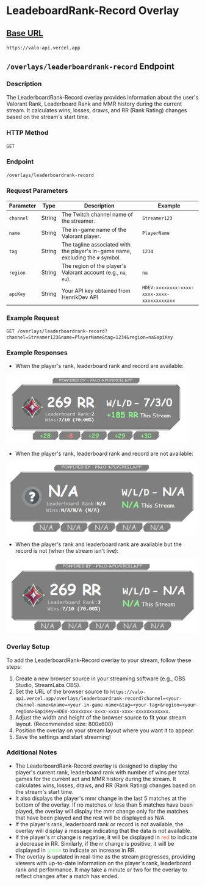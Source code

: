# LeadeboardRank-Record Overlay

## [Base URL](../api-reference//overview.md/#base-url)

```plaintext
https://valo-api.vercel.app
```

## `/overlays/leaderboardrank-record` Endpoint

### Description

The LeaderboardRank-Record overlay provides information about the user's Valorant Rank, Leaderboard Rank and MMR history during the current stream. It calculates wins, losses, draws, and RR (Rank Rating) changes based on the stream's start time.

### HTTP Method

`GET`

### Endpoint

`/overlays/leaderboardrank-record`

### Request Parameters

| Parameter | Type   | Description                                                                      | Example                                     |
| --------- | ------ | -------------------------------------------------------------------------------- | ------------------------------------------- |
| `channel` | String | The Twitch channel name of the streamer.                                         | `Streamer123`                               |
| `name`    | String | The in-game name of the Valorant player.                                         | `PlayerName`                                |
| `tag`     | String | The tagline associated with the player's in-game name, excluding the `#` symbol. | `1234`                                      |
| `region`  | String | The region of the player's Valorant account (e.g., `na`, `eu`).                  | `na`                                        |
| `apiKey`  | String | Your API key obtained from HenrikDev API                                         | `HDEV-xxxxxxxx-xxxx-xxxx-xxxx-xxxxxxxxxxxx` |

### Example Request

```plaintext
GET /overlays/leaderboardrank-record?channel=Streamer123&name=PlayerName&tag=1234&region=na&apiKey
```

### Example Responses

- When the player's rank, leaderboard rank and record are available:

![overlay-example1](../assets/images/leaderboardrank-record-overlay-example1.png)

- When the player's rank, leaderboard rank and record are not available:

![overlay-example2](../assets/images/leaderboardrank-record-overlay-example2.png)

- When the player's rank and leaderboard rank are available but the record is not (when the stream isn't live):

![overlay-example3](../assets/images/leaderboardrank-record-overlay-example3.png)

### Overlay Setup

To add the LeaderboardRank-Record overlay to your stream, follow these steps:

1. Create a new browser source in your streaming software (e.g., OBS Studio, StreamLabs OBS).
2. Set the URL of the browser source to `https://valo-api.vercel.app/overlays/leaderboardrank-record?channel=<your-channel-name>&name=<your-in-game-name>&tag=<your-tag>&region=<your-region>&apiKey=HDEV-xxxxxxxx-xxxx-xxxx-xxxx-xxxxxxxxxxxx`.
3. Adjust the width and height of the browser source to fit your stream layout. (Recommended size: 800x600)
4. Position the overlay on your stream layout where you want it to appear.
5. Save the settings and start streaming!

### Additional Notes

- The LeaderboardRank-Record overlay is designed to display the player's current rank, leaderboard rank with number of wins per total games for the current act and MMR history during the stream. It calculates wins, losses, draws, and RR (Rank Rating) changes based on the stream's start time.
- It also displays the player's mmr change in the last 5 matches at the bottom of the overlay. If no matches or less than 5 matches have been played, the overlay will display the mmr change only for the matches that have been played and the rest will be displayed as N/A.
- If the player's rank, leaderboard rank or record is not available, the overlay will display a message indicating that the data is not available.
- If the player's rr change is negative, it will be displayed in <span style= "color:tomato">red</span> to indicate a decrease in RR. Similarly, if the rr change is positive, it will be displayed in <span style="color:lightgreen">green</span> to indicate an increase in RR.
- The overlay is updated in real-time as the stream progresses, providing viewers with up-to-date information on the player's rank, leaderboard rank and performance. It may take a minute or two for the overlay to reflect changes after a match has ended.